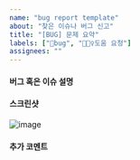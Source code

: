 ```yaml
---
name: "bug report template"
about: "찾은 이슈나 버그 신고"
title: "[BUG] 문제 요약"
labels: ["🐛bug", "🧚🏻‍♀️도움 요청"]
assignees: ""
---
```



#### 버그 혹은 이슈 설명
<!-- 어떤 버그가 발생했는지 상세히 설명해주세요 -->


#### 스크린샷
<!-- 가능하다면 스크린샷을 첨부해주세요 -->
![image](이미지url)



#### 추가 코멘트
<!-- 추가로 공유할 내용이 있다면 작성해주세요 -->